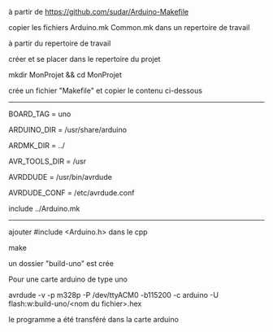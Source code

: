 à partir de https://github.com/sudar/Arduino-Makefile

copier les fichiers Arduino.mk  Common.mk dans un repertoire de travail

à partir du repertoire de travail

créer et se placer dans le repertoire du projet

mkdir MonProjet && cd MonProjet

crée un fichier "Makefile" et copier le contenu ci-dessous

---------------------------------

BOARD_TAG    = uno


ARDUINO_DIR = /usr/share/arduino

ARDMK_DIR = ../

AVR_TOOLS_DIR = /usr


AVRDDUDE     = /usr/bin/avrdude

AVRDUDE_CONF = /etc/avrdude.conf


include ../Arduino.mk

---------------------------------


ajouter #include \<Arduino.h\> dans le cpp

make

un dossier "build-uno" est crée

Pour une carte arduino de type uno

avrdude -v -p m328p -P /dev/ttyACM0 -b115200 -c arduino -U flash:w:build-uno/\<nom du fichier\>.hex

le programme a été transféré dans la carte arduino
